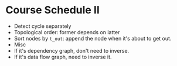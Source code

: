 # Course Schedule II

* Detect cycle separately
* Topological order: former depends on latter
* Sort nodes by `t_out`: append the node when it's about to get out.
* Misc
 * If it's dependency graph, don't need to inverse.
 * If it's data flow graph, need to inverse it.
